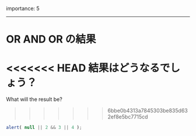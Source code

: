 importance: 5

---

# OR AND OR の結果

<<<<<<< HEAD
結果はどうなるでしょう？
=======
What will the result be?
>>>>>>> 6bbe0b4313a7845303be835d632ef8e5bc7715cd

```js
alert( null || 2 && 3 || 4 );
```
